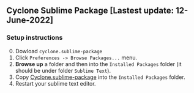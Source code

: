 ## Cyclone Sublime Package [Lastest update: 12-June-2022]
### Setup instructions
0. Dowload `cyclone.sublime-package`
1. Click `Preferences -> Browse Packages...` menu.
2. **Browse up** a folder and then into the `Installed Packages` folder (it should be under folder `Sublime Text`).
3. Copy [Cyclone.sublime-package](Cyclone.sublime-package) into the `Installed Packages` folder.
4. Restart your sublime text editor. 
